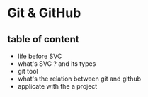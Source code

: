 # Git & GitHub

## table of content 
- life before SVC 
- what's SVC ? and its types
- git tool
- what's the relation between git and github  
- applicate with the a project
